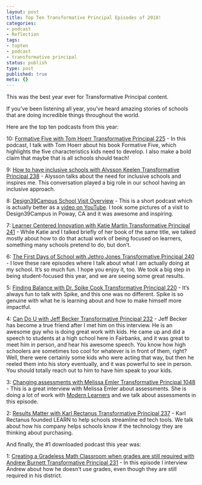 ```yaml
---
layout: post
title: Top Ten Transformative Principal Episodes of 2018!
categories:
- podcast
- Reflection
tags:
- topten
- podcast
- transformative principal
status: publish
type: post
published: true
meta: {}
---
```


This was the best year ever for Transformative Principal content.

If you’ve been listening all year, you’ve heard amazing stories of schools that are doing incredible things throughout the world.

Here are the top ten podcasts from this year:

10: 
[Formative Five with Tom Hoerr Transformative Principal 225](http://www.transformativeprincipal.org/formative-five-with-tom-hoerr-transformative-principal-225/) - In this podcast, I talk with Tom Hoerr about his book Formative Five, which highlights the five characteristics kids need to develop. I also make a bold claim that maybe that is all schools should teach!

9: 
[How to have inclusive schools with Alysson Keelen Transformative Principal 238](http://www.transformativeprincipal.org/how-to-have-inclusive-schools-with-alysson-keelen-transformative-principal-238/) - Alysson talks about the need for inclusive schools and inspires me. This conversation played a big role in our school having an inclusive approach.

8: 
[Design39Campus School Visit Overview](http://www.transformativeprincipal.org/design39campus-school-visit-overview/) - This is a short podcast which is actually better as a 
[video on YouTube](https://youtu.be/wex7aMseW9M). I took some pictures of a visit to Design39Campus in Poway, CA and it was awesome and inspiring.

7: 
[Learner Centered Innovation with Katie Martin Transformative Principal 241](http://www.transformativeprincipal.org/learner-centered-innovation-with-katie-martin-transformative-principal-241/) - While Katie and I talked briefly of her book of the same title, we talked mostly about how to do that actual work of being focused on learners, something many schools pretend to do, but don’t.

6: 
[The First Days of School with Jethro Jones Transformative Principal 240](http://www.transformativeprincipal.org/the-first-days-of-school-with-jethro-jones-transformative-principal-240/) - I love these rare episodes where I talk about what I am actually doing at my school. It’s so much fun. I hope you enjoy it, too. We took a big step in being student-focused this year, and we are seeing some great results.

5: 
[Finding Balance with Dr. Spike Cook Transformative Principal 220](http://www.transformativeprincipal.org/finding-balance-with-dr-spike-cook-transformative-principal-220/) - It’s always fun to talk with Spike, and this one was no different. Spike is so genuine with what he is learning about and how to make himself more impactful.

4: 
[Can Do U with Jeff Becker Transformative Principal 232](http://www.transformativeprincipal.org/can-do-u-with-jeff-becker-transformative-principal-232/) - Jeff Becker has become a true friend after I met him on this interview. He is an awesome guy who is doing great work with kids. He came up and did a speech to students at a high school here in Fairbanks, and it was great to meet him in person, and hear his awesome speech. You know how high schoolers are sometimes too cool for whatever is in front of them, right? Well, there were certainly some kids who were acting that way, but then he reeled them into his story eventually, and it was powerful to see in person. You should totally reach out to him to have him speak to your kids.

3: 
[Changing assessments with Melissa Emler Transformative Principal 1048](http://www.transformativeprincipal.org/changing-assessments-with-melissa-emler-transformative-principal-1048/) - This is a great interview with Melissa Emler about assessments. She is doing a lot of work with 
[Modern Learners](http://modernlearners.com) and we talk about assessments in this episode.

2: 
[Results Matter with Karl Rectanus Transformative Principal 237](http://www.transformativeprincipal.org/results-matter-with-karl-rectanus-transformative-principal-237/) - Karl Rectanus founded LEARN to help schools streamline ed tech tools. We talk about how his company helps schools know if the technology they are thinking about purchasing.

And finally, the #1 downloaded podcast this year was:

1: 
[Creating a Gradeless Math Classroom when grades are still required with Andrew Burnett Transformative Principal 231](http://www.transformativeprincipal.org/creating-a-gradeless-math-classroom-when-grades-are-still-required-with-andrew-burnett-transformative-principal-231/) - In this episode I interview Andrew about how he doesn’t use grades, even though they are still required in his district.
